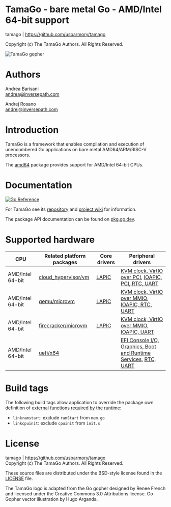 TamaGo - bare metal Go - AMD/Intel 64-bit support
=================================================

tamago | https://github.com/usbarmory/tamago  

Copyright (c) The TamaGo Authors. All Rights Reserved.  

![TamaGo gopher](https://github.com/usbarmory/tamago/wiki/images/tamago.svg?sanitize=true)

Authors
=======

Andrea Barisani  
andrea@inversepath.com  

Andrej Rosano  
andrej@inversepath.com  

Introduction
============

TamaGo is a framework that enables compilation and execution of unencumbered Go
applications on bare metal AMD64/ARM/RISC-V processors.

The [amd64](https://github.com/usbarmory/tamago/tree/master/amd64) package
provides support for AMD/Intel 64-bit CPUs.

Documentation
=============

[![Go Reference](https://pkg.go.dev/badge/github.com/usbarmory/tamago.svg)](https://pkg.go.dev/github.com/usbarmory/tamago)

For TamaGo see its [repository](https://github.com/usbarmory/tamago) and
[project wiki](https://github.com/usbarmory/tamago/wiki) for information.

The package API documentation can be found on
[pkg.go.dev](https://pkg.go.dev/github.com/usbarmory/tamago).

Supported hardware
==================

| CPU              | Related platform packages                                                                        | Core drivers                                                         | Peripheral drivers                                                                                                                                                                  |
|------------------|--------------------------------------------------------------------------------------------------|----------------------------------------------------------------------|-------------------------------------------------------------------------------------------------------------------------------------------------------------------------------------|
| AMD/Intel 64-bit | [cloud_hypervisor/vm](https://github.com/usbarmory/tamago/tree/master/board/cloud_hypervisor/vm) | [LAPIC](https://github.com/usbarmory/tamago/tree/master/amd64/lapic) | [KVM clock, VirtIO over PCI](https://github.com/usbarmory/tamago/tree/master/kvm), [IOAPIC, PCI, RTC, UART](https://github.com/usbarmory/tamago/blob/master/soc/intel)              |
| AMD/Intel 64-bit | [qemu/microvm](https://github.com/usbarmory/tamago/tree/master/board/qemu/microvm)               | [LAPIC](https://github.com/usbarmory/tamago/tree/master/amd64/lapic) | [KVM clock, VirtIO over MMIO](https://github.com/usbarmory/tamago/tree/master/kvm), [IOAPIC, RTC, UART](https://github.com/usbarmory/tamago/blob/master/soc/intel)                  |
| AMD/Intel 64-bit | [firecracker/microvm](https://github.com/usbarmory/tamago/tree/master/board/firecracker/microvm) | [LAPIC](https://github.com/usbarmory/tamago/tree/master/amd64/lapic) | [KVM clock, VirtIO over MMIO](https://github.com/usbarmory/tamago/tree/master/kvm), [IOAPIC, UART](https://github.com/usbarmory/tamago/blob/master/soc/intel)                       |
| AMD/Intel 64-bit | [uefi/x64](https://github.com/usbarmory/go-boot/tree/main/uefi/x64)                              |                                                                      | [EFI Console I/O, Graphics, Boot and Runtime Services](https://github.com/usbarmory/go-boot/tree/main/uefi), [RTC, UART](https://github.com/usbarmory/tamago/blob/master/soc/intel) |

Build tags
==========

The following build tags allow application to override the package own definition of
[external functions required by the runtime](https://github.com/usbarmory/tamago/wiki/Internals#go-runtime-changes):

* `linkramstart`: exclude `ramStart` from `mem.go`
* `linkcpuinit`: exclude `cpuinit` from `init.s`

License
=======

tamago | https://github.com/usbarmory/tamago  
Copyright (c) The TamaGo Authors. All Rights Reserved.

These source files are distributed under the BSD-style license found in the
[LICENSE](https://github.com/usbarmory/tamago/blob/master/LICENSE) file.

The TamaGo logo is adapted from the Go gopher designed by Renee French and
licensed under the Creative Commons 3.0 Attributions license. Go Gopher vector
illustration by Hugo Arganda.
